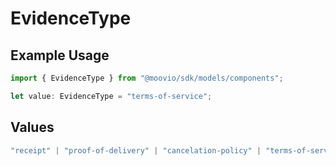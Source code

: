 # EvidenceType

## Example Usage

```typescript
import { EvidenceType } from "@moovio/sdk/models/components";

let value: EvidenceType = "terms-of-service";
```

## Values

```typescript
"receipt" | "proof-of-delivery" | "cancelation-policy" | "terms-of-service" | "customer-communication" | "generic-evidence" | "cover-letter" | "other"
```